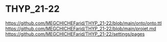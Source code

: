 # THYP_21-22
https://github.com/MEGCHICHEFarid/THYP_21-22/blob/main/onto/onto.ttl
https://github.com/MEGCHICHEFarid/THYP_21-22/blob/main/projet.md
https://github.com/MEGCHICHEFarid/THYP_21-22/settings/pages
